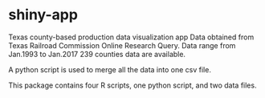 # shiny-app
Texas county-based production data visualization app
Data obtained from Texas Railroad Commission Online Research Query.
Data range from Jan.1993 to Jan.2017
239 counties data are available.

A python script is used to merge all the data into one csv file.

This package contains four R scripts, one python script, and two data files.
